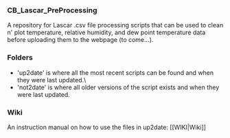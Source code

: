 ### CB_Lascar_PreProcessing
A repository for Lascar .csv file processing scripts that can be used to clean n' plot temperature, relative humidity, and dew point temperature data before uploading them to the webpage (to come...).

### Folders
- 'up2date' is where all the most recent scripts can be found and when they were last updated.\
- 'not2date' is where all older versions of the script exists and when they were last updated.

### Wiki
An instruction manual on how to use the files in up2date: [[WIKI|Wiki]]
